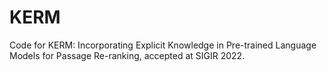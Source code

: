 # KERM

Code for KERM: Incorporating Explicit Knowledge in Pre-trained Language Models for Passage Re-ranking, accepted at SIGIR 2022.

